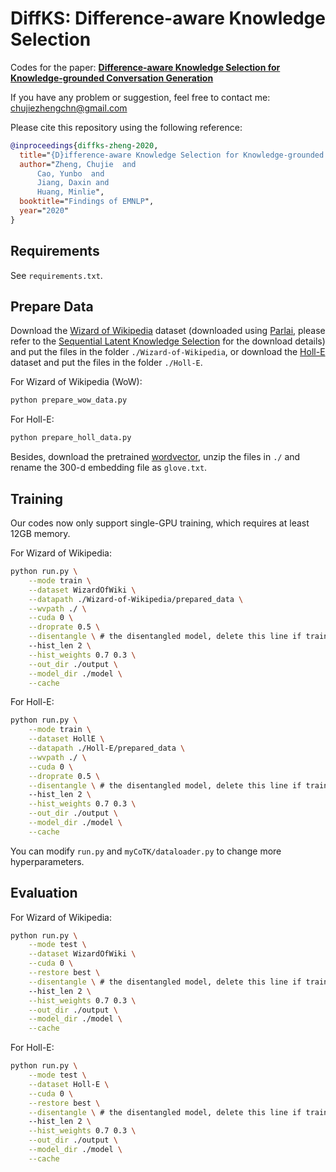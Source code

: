 # DiffKS: Difference-aware Knowledge Selection

Codes for the paper: [**Difference-aware Knowledge Selection for Knowledge-grounded Conversation Generation**](https://arxiv.org/abs/2009.09378)

If you have any problem or suggestion, feel free to contact me: chujiezhengchn@gmail.com

Please cite this repository using the following reference:

```bib
@inproceedings{diffks-zheng-2020,
  title="{D}ifference-aware Knowledge Selection for Knowledge-grounded Conversation Generation",
  author="Zheng, Chujie  and
      Cao, Yunbo  and
      Jiang, Daxin and
      Huang, Minlie",
  booktitle="Findings of EMNLP",
  year="2020"
}
```

## Requirements

See `requirements.txt`.

## Prepare Data

Download the [Wizard of Wikipedia](https://1drv.ms/f/s!Aky8v8NZbQx1qj8xxqkdpzcSdTkd) dataset (downloaded using [Parlai](https://github.com/facebookresearch/ParlAI), please refer to the [Sequential Latent Knowledge Selection](https://github.com/bckim92/sequential-knowledge-transformer) for the download details) and put the files in the folder `./Wizard-of-Wikipedia`, or download the [Holl-E](https://drive.google.com/drive/folders/1xQBRDs5q_2xLOdOpbq7UeAmUM0Ht370A?usp=sharing) dataset and put the files in the folder `./Holl-E`.

For Wizard of Wikipedia (WoW):

```bash
python prepare_wow_data.py
```

For Holl-E:

```bash
python prepare_holl_data.py
```

Besides, download the pretrained [wordvector](https://apache-mxnet.s3.cn-north-1.amazonaws.com.cn/gluon/embeddings/glove/glove.6B.zip), unzip the files in `./` and rename the 300-d embedding file as `glove.txt`.

## Training

Our codes now only support single-GPU training, which requires at least 12GB memory.

For Wizard of Wikipedia:

```bash
python run.py \
    --mode train \
    --dataset WizardOfWiki \
    --datapath ./Wizard-of-Wikipedia/prepared_data \
    --wvpath ./ \
    --cuda 0 \
    --droprate 0.5 \
    --disentangle \ # the disentangled model, delete this line if train the fused model
    --hist_len 2 \
    --hist_weights 0.7 0.3 \
    --out_dir ./output \
    --model_dir ./model \
    --cache
```

For Holl-E:

```bash
python run.py \
    --mode train \
    --dataset HollE \
    --datapath ./Holl-E/prepared_data \
    --wvpath ./ \
    --cuda 0 \
    --droprate 0.5 \
    --disentangle \ # the disentangled model, delete this line if train the fused model
    --hist_len 2 \
    --hist_weights 0.7 0.3 \
    --out_dir ./output \
    --model_dir ./model \
    --cache
```

You can modify `run.py` and `myCoTK/dataloader.py` to change more hyperparameters.

## Evaluation

For Wizard of Wikipedia:

```bash
python run.py \
    --mode test \
    --dataset WizardOfWiki \
    --cuda 0 \
    --restore best \
    --disentangle \ # the disentangled model, delete this line if train the fused model
    --hist_len 2 \
    --hist_weights 0.7 0.3 \
    --out_dir ./output \
    --model_dir ./model \
    --cache
```

For Holl-E:

```bash
python run.py \
    --mode test \
    --dataset Holl-E \
    --cuda 0 \
    --restore best \
    --disentangle \ # the disentangled model, delete this line if train the fused model
    --hist_len 2 \
    --hist_weights 0.7 0.3 \
    --out_dir ./output \
    --model_dir ./model \
    --cache
```

